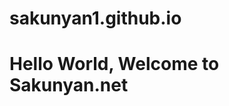 # sakunyan1.github.io

<html>

<body>
    <h1>Hello World, Welcome to Sakunyan.net</h1>
</body>

</html>

